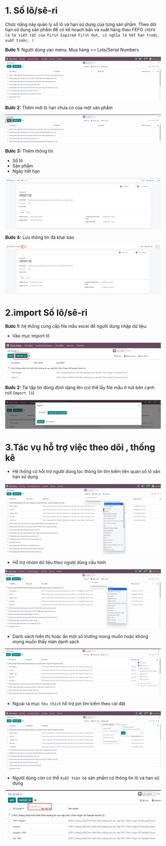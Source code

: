 # 1. Số lô/sê-ri
Chức năng này quản lý số lô và hạn sử dụng của từng sản phẩm. Theo dõi hạn sử dụng sản phẩm để có kế hoạch bán và xuất hàng theo FEFO ```(FEFO là từ viết tắt của First Expired First Out, có nghĩa là hết hạn trước, xuất trước. )```

**Bước 1:** Người dùng vào menu: Mua hàng >> Lots/Serial Numbers 

![alt text](image.png)

**Bước 2:** Thêm mới lô hạn chưa có của một sản phẩm

![alt text](image-1.png)

**Bước 3:** Thêm thông tin 

+ Số lô
+ Sản phẩm
+ Ngày hết hạn

![alt text](image-2.png)

**Bước 4:** Lưu thông tin đã khai báo

![alt text](image-3.png)

# 2.import Số lô/sê-ri

**Bước 1:** hệ thống cung cấp file mẫu excel để người dùng nhập dữ liệu:
+ Vào mục import lô

![alt text](image-4.png)

**Bước 2:** Tải tập tin đúng định dạng lên (có thể lấy file mẫu ở nút bên cạnh nút ```Import lô```)

![alt text](image-5.png)

# 3.Tác vụ hỗ trợ việc theo dõi , thống kê
+ Hệ thống có hỗi trợ người dùng lọc thông tin tìm kiếm liên quan số lô vàn hạn sử dụng

![alt text](image-6.png)

+ Hỗ trợ nhóm dữ liệu theo người dùng cấu hình

![alt text](image-7.png)

+ Danh sách hiển thị hoặc ẩn một số trường mong muốn hoặc không mong muốn thấy màn danh sách

![alt text](image-8.png)

+ Ngoài ra mục ```Yêu thích``` hỗ trợ pin tìm kiếm theo cài đặt

![alt text](image-9.png)

+ Người dùng còn có thể ```Xuất toàn bộ``` sản phẩm có thông tin lô và hạn sử dụng

![alt text](image-10.png)